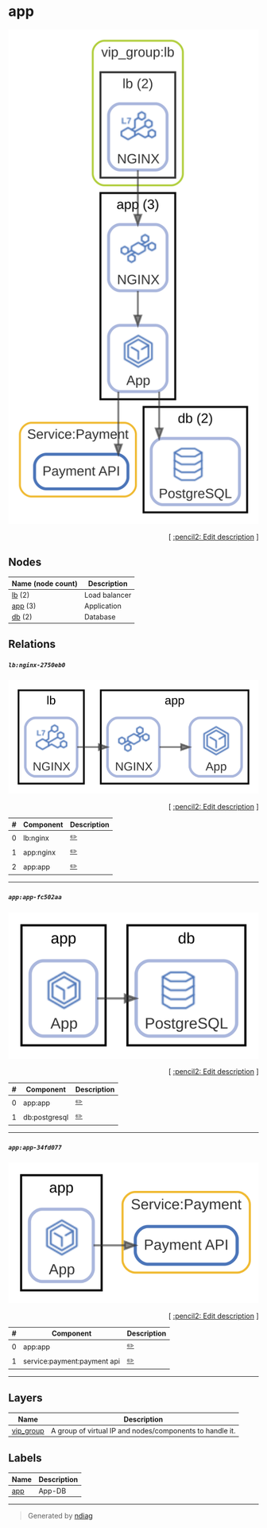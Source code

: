 # app

![view](view-app.svg)



<p align="right">
  [ <a href="../../ndiag.descriptions/_view-app.md">:pencil2: Edit description</a> ]
</p>

## Nodes

| Name (node count) | Description |
| --- | --- |
| [lb](node-lb.md) (2) | Load balancer |
| [app](node-app.md) (3) | Application |
| [db](node-db.md) (2) | Database |

## Relations

##### `lb:nginx-2750eb0`

![relation](relation-lb_nginx-2750eb0.svg)


<p align="right">
  [ <a href="../../ndiag.descriptions/_relation-lb_nginx-2750eb0.md">:pencil2: Edit description</a> ]
</p>

| # | Component | Description |
| --- | --- | --- |
| 0 | lb:nginx |  <a href="../../ndiag.descriptions/_component-lb_nginx.md">:pencil2:</a> |
| 1 | app:nginx |  <a href="../../ndiag.descriptions/_component-app_nginx.md">:pencil2:</a> |
| 2 | app:app |  <a href="../../ndiag.descriptions/_component-app_app.md">:pencil2:</a> |

---

##### `app:app-fc502aa`

![relation](relation-app_app-fc502aa.svg)


<p align="right">
  [ <a href="../../ndiag.descriptions/_relation-app_app-fc502aa.md">:pencil2: Edit description</a> ]
</p>

| # | Component | Description |
| --- | --- | --- |
| 0 | app:app |  <a href="../../ndiag.descriptions/_component-app_app.md">:pencil2:</a> |
| 1 | db:postgresql |  <a href="../../ndiag.descriptions/_component-db_postgresql.md">:pencil2:</a> |

---

##### `app:app-34fd077`

![relation](relation-app_app-34fd077.svg)


<p align="right">
  [ <a href="../../ndiag.descriptions/_relation-app_app-34fd077.md">:pencil2: Edit description</a> ]
</p>

| # | Component | Description |
| --- | --- | --- |
| 0 | app:app |  <a href="../../ndiag.descriptions/_component-app_app.md">:pencil2:</a> |
| 1 | service:payment:payment api |  <a href="../../ndiag.descriptions/_component-service_payment_payment_api.md">:pencil2:</a> |

---
## Layers

| Name | Description |
| --- | --- |
| [vip_group](layer-vip_group.md) | A group of virtual IP and nodes/components to handle it. |

## Labels

| Name | Description |
| --- | --- |
| [app](label-app.md) | App-DB |

---

> Generated by [ndiag](https://github.com/k1LoW/ndiag)
